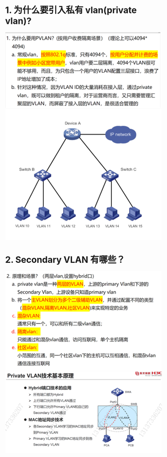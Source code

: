 # 1. 为什么要引入私有 vlan(private vlan)?

![alt text](images/面试题---私有VLAN/image-1.png)
![alt text](images/面试题---私有VLAN/image.png)

# 2. Secondary VLAN 有哪些？

![alt text](images/面试题---私有VLAN/image-2.png)
![alt text](images/面试题---私有VLAN/image-3.png)
